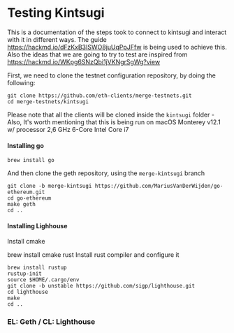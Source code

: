 # Testing Kintsugi

This is a documentation of the steps took to connect to kintsugi and interact with it in different ways. The guide https://hackmd.io/dFzKxB3ISWO8juUqPpJFfw 
is being used to achieve this. Also the ideas that we are going to try to test are inspired from https://hackmd.io/WKpg6SNzQbi1jVKNgrSgWg?view  

First, we need to clone the testnet configuration repository, by doing the following:

```
git clone https://github.com/eth-clients/merge-testnets.git
cd merge-testnets/kintsugi
```
Please note that all the clients will be cloned inside the `kintsugi` folder - Also, It's worth mentioning that this is being run
on macOS Monterey v12.1 w/ processor 2,6 GHz 6-Core Intel Core i7

#### Installing go
```
brew install go
```
And then clone the geth repository, using the `merge-kintsugi` branch
```
git clone -b merge-kintsugi https://github.com/MariusVanDerWijden/go-ethereum.git
cd go-ethereum 
make geth
cd ..
```

#### Installing Lighhouse

Install cmake

brew install cmake rust
Install rust compiler and configure it

```
brew install rustup
rustup-init
source $HOME/.cargo/env
git clone -b unstable https://github.com/sigp/lighthouse.git
cd lighthouse
make
cd ..
```

### EL: Geth / CL: Lighthouse

